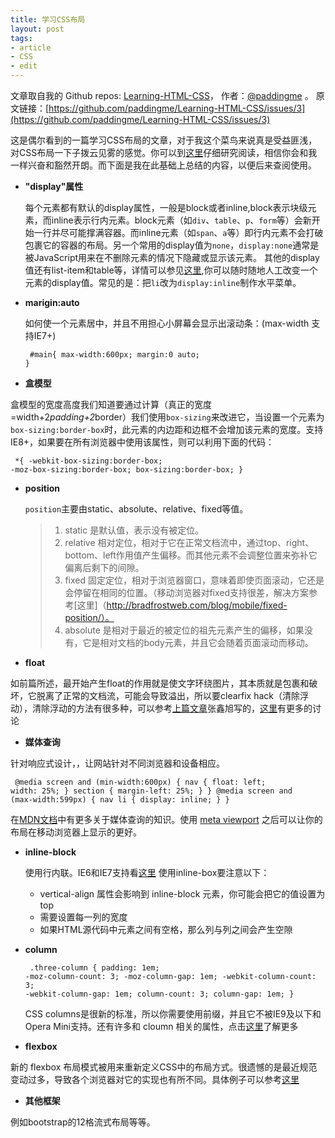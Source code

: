 ```yaml
---
title: 学习CSS布局
layout: post
tags:
- article
- CSS
- edit
---
```



 文章取自我的 Github  repos: [Learning-HTML-CSS](https://github.com/paddingme/Learning-HTML-CSS)， 作者：[@paddingme](http://padding.me/about.html) 。 
  原文链接：[https://github.com/paddingme/Learning-HTML-CSS/issues/3](https://github.com/paddingme/Learning-HTML-CSS/issues/3)

这是偶尔看到的一篇学习CSS布局的文章，对于我这个菜鸟来说真是受益匪浅，对CSS布局一下子拨云见雾的感觉。你可以到[这里](http://zh.learnlayout.com/)仔细研究阅读，相信你会和我一样兴奋和豁然开朗。而下面是我在此基础上总结的内容，以便后来查阅使用。


+ **"display"属性**

  每个元素都有默认的display属性，一般是block或者inline,block表示块级元素，而inline表示行内元素。block元素（如`div`、`table`、`p`、`form`等）会新开始一行并尽可能撑满容器。而inline元素（如`span`、`a`等）即行内元素不会打破包裹它的容器的布局。另一个常用的display值为`none`，`display:none`通常是被JavaScript用来在不删除元素的情况下隐藏或显示该元素。
  其他的display值还有list-item和table等，详情可以参见[这里](https://developer.mozilla.org/en-US/docs/Web/CSS/display),你可以随时随地人工改变一个元素的display值。常见的是：把`li`改为`display:inline`制作水平菜单。

+ **marigin:auto**

  如何使一个元素居中，并且不用担心小屏幕会显示出滚动条：(max-width 支持IE7+)
<code><pre>
    #main{
    max-width:600px;
    margin:0 auto;
}</pre></code>

+ **盒模型**

 盒模型的宽度高度我们知道要通过计算（真正的宽度=width+2*padding+2*border）我们使用`box-sizing`来改进它，当设置一个元素为`box-sizing:border-box`时，此元素的内边距和边框不会增加该元素的宽度。支持IE8+，如果要在所有浏览器中使用该属性，则可以利用下面的代码：
<code><pre>
    *{
    -webkit-box-sizing:border-box;
    -moz-box-sizing:border-box;
        box-sizing:border-box;
}
</pre></code>

+ **position**

  `position`主要由static、absolute、relative、fixed等值。 
  
   >1. static 是默认值，表示没有被定位。
   >2. relative 相对定位，相对于它在正常文档流中，通过top、right、bottom、left作用值产生偏移。而其他元素不会调整位置来弥补它偏离后剩下的间隙。
   >3. fixed 固定定位，相对于浏览器窗口，意味着即使页面滚动，它还是会停留在相同的位置。（移动浏览器对fixed支持很差，解决方案参考[这里]（http://bradfrostweb.com/blog/mobile/fixed-position/）。
   >4. absolute 是相对于最近的被定位的祖先元素产生的偏移，如果没有，它是相对文档的body元素，并且它会随着页面滚动而移动。


+ **float**

 如前篇所述，最开始产生float的作用就是使文字环绕图片，其本质就是包裹和破坏，它脱离了正常的文档流，可能会导致溢出，所以要clearfix hack（清除浮动），清除浮动的方法有很多种，可以参考[上篇文章](http://padding.me/blog/2014/04/19/float-label-in-css/)张鑫旭写的，[这里](http://stackoverflow.com/questions/211383/which-method-of-clearfix-is-best)有更多的讨论


+ **媒体查询**

 针对响应式设计，，让网站针对不同浏览器和设备相应。

 <code><pre>
 @media screen and (min-width:600px) {
  nav {
    float: left;
    width: 25%;
  }
  section {
    margin-left: 25%;
  }
}
@media screen and (max-width:599px) {
  nav li {
    display: inline;
  }
}
</pre></code>

在[MDN文档](https://developer.mozilla.org/en-US/docs/CSS/Media_queries)中有更多关于媒体查询的知识。使用 [meta viewport](http://dev.opera.com/articles/view/an-introduction-to-meta-viewport-and-viewport/) 之后可以让你的布局在移动浏览器上显示的更好。

+ **inline-block**

  使用行内联。IE6和IE7支持看[这里](http://blog.mozilla.org/webdev/2009/02/20/cross-browser-inline-block/)
  使用inline-box要注意以下：
     * vertical-align 属性会影响到 inline-block 元素，你可能会把它的值设置为 top 
     * 需要设置每一列的宽度
     * 如果HTML源代码中元素之间有空格，那么列与列之间会产生空隙

+ **column**
<code><pre>
 .three-column {
  padding: 1em;
  -moz-column-count: 3;
  -moz-column-gap: 1em;
  -webkit-column-count: 3;
  -webkit-column-gap: 1em;
  column-count: 3;
  column-gap: 1em;
}
</pre></code>
CSS columns是很新的标准，所以你需要使用前缀，并且它不被IE9及以下和Opera Mini支持。还有许多和 cloumn 相关的属性，点击[这里](http://quirksmode.org/css/columns/)了解更多

+ **flexbox**

新的 flexbox 布局模式被用来重新定义CSS中的布局方式。很遗憾的是最近规范变动过多，导致各个浏览器对它的实现也有所不同。具体例子可以参考[这里](http://zh.learnlayout.com/flexbox.html)


+ **其他框架**

 例如bootstrap的12格流式布局等等。